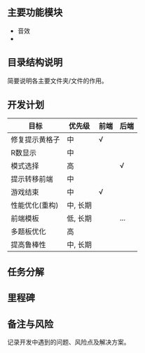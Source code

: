 ## 主要功能模块

- 音效
-

## 目录结构说明

简要说明各主要文件夹/文件的作用。

## 开发计划

| 目标           | 优先级   | 前端 | 后端 |
| -------------- | -------- | ---- | ---- |
| 修复提示黄格子 | 中       | √   |      |
| R数显示        | 中       |      |      |
| 模式选择       | 高       |      | √   |
| 提示转移前端   | 中       |      |      |
| 游戏结束       | 中       | √   |      |
| 性能优化(重构) | 中, 长期 |      |      |
| 前端模板       | 低, 长期 |      | ...  |
| 多题板优化     | 高       |      |      |
| 提高鲁棒性     | 中, 长期 |      |      |

## 任务分解

## 里程碑

## 备注与风险

记录开发中遇到的问题、风险点及解决方案。
